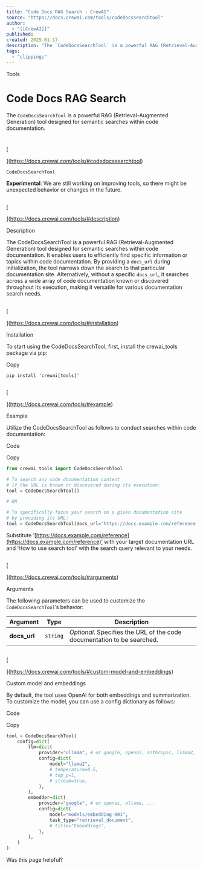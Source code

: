 ```yaml
---
title: "Code Docs RAG Search - CrewAI"
source: "https://docs.crewai.com/tools/codedocssearchtool"
author:
  - "[[CrewAI]]"
published:
created: 2025-01-17
description: "The `CodeDocsSearchTool` is a powerful RAG (Retrieval-Augmented Generation) tool designed for semantic searches within code documentation."
tags:
  - "clippings"
---
```

Tools

# Code Docs RAG Search

The `CodeDocsSearchTool` is a powerful RAG (Retrieval-Augmented Generation) tool designed for semantic searches within code documentation.

# 

[​

](https://docs.crewai.com/tools/#codedocssearchtool)

`CodeDocsSearchTool`

**Experimental**: We are still working on improving tools, so there might be unexpected behavior or changes in the future.

## 

[​

](https://docs.crewai.com/tools/#description)

Description

The CodeDocsSearchTool is a powerful RAG (Retrieval-Augmented Generation) tool designed for semantic searches within code documentation. It enables users to efficiently find specific information or topics within code documentation. By providing a `docs_url` during initialization, the tool narrows down the search to that particular documentation site. Alternatively, without a specific `docs_url`, it searches across a wide array of code documentation known or discovered throughout its execution, making it versatile for various documentation search needs.

## 

[​

](https://docs.crewai.com/tools/#installation)

Installation

To start using the CodeDocsSearchTool, first, install the crewai\_tools package via pip:

Copy

```shell
pip install 'crewai[tools]'
```

## 

[​

](https://docs.crewai.com/tools/#example)

Example

Utilize the CodeDocsSearchTool as follows to conduct searches within code documentation:

Code

Copy

```python
from crewai_tools import CodeDocsSearchTool

# To search any code documentation content 
# if the URL is known or discovered during its execution:
tool = CodeDocsSearchTool()

# OR

# To specifically focus your search on a given documentation site 
# by providing its URL:
tool = CodeDocsSearchTool(docs_url='https://docs.example.com/reference')
```

Substitute ‘[https://docs.example.com/reference](https://docs.example.com/reference)’ with your target documentation URL and ‘How to use search tool’ with the search query relevant to your needs.

## 

[​

](https://docs.crewai.com/tools/#arguments)

Arguments

The following parameters can be used to customize the `CodeDocsSearchTool`’s behavior:

| Argument | Type | Description |
| --- | --- | --- |
| **docs\_url** | `string` | *Optional*. Specifies the URL of the code documentation to be searched. |

## 

[​

](https://docs.crewai.com/tools/#custom-model-and-embeddings)

Custom model and embeddings

By default, the tool uses OpenAI for both embeddings and summarization. To customize the model, you can use a config dictionary as follows:

Code

Copy

```python
tool = CodeDocsSearchTool(
    config=dict(
        llm=dict(
            provider="ollama", # or google, openai, anthropic, llama2, ...
            config=dict(
                model="llama2",
                # temperature=0.5,
                # top_p=1,
                # stream=true,
            ),
        ),
        embedder=dict(
            provider="google", # or openai, ollama, ...
            config=dict(
                model="models/embedding-001",
                task_type="retrieval_document",
                # title="Embeddings",
            ),
        ),
    )
)
```

Was this page helpful?